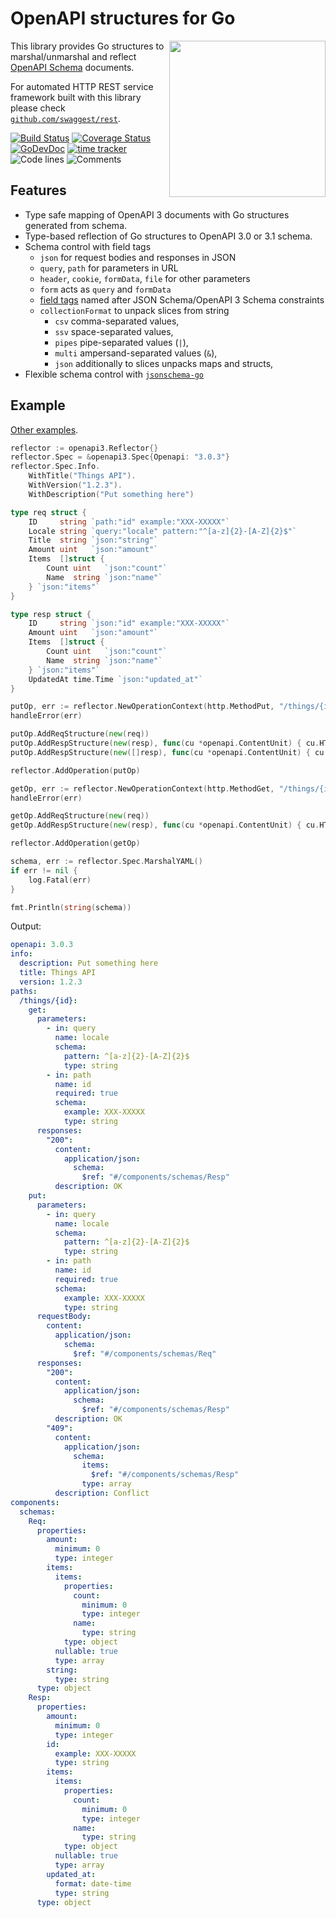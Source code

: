 # OpenAPI structures for Go

<img align="right" width="250px" src="/resources/logo.png">

This library provides Go structures to marshal/unmarshal and reflect [OpenAPI Schema](https://swagger.io/resources/open-api/) documents.

For automated HTTP REST service framework built with this library please check [`github.com/swaggest/rest`](https://github.com/swaggest/rest).

[![Build Status](https://github.com/rampnow-io/openapi-go/workflows/test/badge.svg)](https://github.com/rampnow-io/openapi-go/actions?query=branch%3Amaster+workflow%3Atest)
[![Coverage Status](https://codecov.io/gh/swaggest/openapi-go/branch/master/graph/badge.svg)](https://codecov.io/gh/swaggest/openapi-go)
[![GoDevDoc](https://img.shields.io/badge/dev-doc-00ADD8?logo=go)](https://pkg.go.dev/github.com/rampnow-io/openapi-go)
[![time tracker](https://wakatime.com/badge/github/swaggest/openapi-go.svg)](https://wakatime.com/badge/github/swaggest/openapi-go)
![Code lines](https://sloc.xyz/github/swaggest/openapi-go/?category=code)
![Comments](https://sloc.xyz/github/swaggest/openapi-go/?category=comments)

## Features

- Type safe mapping of OpenAPI 3 documents with Go structures generated from schema.
- Type-based reflection of Go structures to OpenAPI 3.0 or 3.1 schema.
- Schema control with field tags
  - `json` for request bodies and responses in JSON
  - `query`, `path` for parameters in URL
  - `header`, `cookie`, `formData`, `file` for other parameters
  - `form` acts as `query` and `formData`
  - [field tags](https://github.com/swaggest/jsonschema-go#field-tags) named after JSON Schema/OpenAPI 3 Schema constraints
  - `collectionFormat` to unpack slices from string
    - `csv` comma-separated values,
    - `ssv` space-separated values,
    - `pipes` pipe-separated values (`|`),
    - `multi` ampersand-separated values (`&`),
    - `json` additionally to slices unpacks maps and structs,
- Flexible schema control with [`jsonschema-go`](https://github.com/swaggest/jsonschema-go#implementing-interfaces-on-a-type)

## Example

[Other examples](https://pkg.go.dev/github.com/rampnow-io/openapi-go/openapi3#pkg-examples).

```go
reflector := openapi3.Reflector{}
reflector.Spec = &openapi3.Spec{Openapi: "3.0.3"}
reflector.Spec.Info.
    WithTitle("Things API").
    WithVersion("1.2.3").
    WithDescription("Put something here")

type req struct {
    ID     string `path:"id" example:"XXX-XXXXX"`
    Locale string `query:"locale" pattern:"^[a-z]{2}-[A-Z]{2}$"`
    Title  string `json:"string"`
    Amount uint   `json:"amount"`
    Items  []struct {
        Count uint   `json:"count"`
        Name  string `json:"name"`
    } `json:"items"`
}

type resp struct {
    ID     string `json:"id" example:"XXX-XXXXX"`
    Amount uint   `json:"amount"`
    Items  []struct {
        Count uint   `json:"count"`
        Name  string `json:"name"`
    } `json:"items"`
    UpdatedAt time.Time `json:"updated_at"`
}

putOp, err := reflector.NewOperationContext(http.MethodPut, "/things/{id}")
handleError(err)

putOp.AddReqStructure(new(req))
putOp.AddRespStructure(new(resp), func(cu *openapi.ContentUnit) { cu.HTTPStatus = http.StatusOK })
putOp.AddRespStructure(new([]resp), func(cu *openapi.ContentUnit) { cu.HTTPStatus = http.StatusConflict })

reflector.AddOperation(putOp)

getOp, err := reflector.NewOperationContext(http.MethodGet, "/things/{id}")
handleError(err)

getOp.AddReqStructure(new(req))
getOp.AddRespStructure(new(resp), func(cu *openapi.ContentUnit) { cu.HTTPStatus = http.StatusOK })

reflector.AddOperation(getOp)

schema, err := reflector.Spec.MarshalYAML()
if err != nil {
    log.Fatal(err)
}

fmt.Println(string(schema))
```

Output:

```yaml
openapi: 3.0.3
info:
  description: Put something here
  title: Things API
  version: 1.2.3
paths:
  /things/{id}:
    get:
      parameters:
        - in: query
          name: locale
          schema:
            pattern: ^[a-z]{2}-[A-Z]{2}$
            type: string
        - in: path
          name: id
          required: true
          schema:
            example: XXX-XXXXX
            type: string
      responses:
        "200":
          content:
            application/json:
              schema:
                $ref: "#/components/schemas/Resp"
          description: OK
    put:
      parameters:
        - in: query
          name: locale
          schema:
            pattern: ^[a-z]{2}-[A-Z]{2}$
            type: string
        - in: path
          name: id
          required: true
          schema:
            example: XXX-XXXXX
            type: string
      requestBody:
        content:
          application/json:
            schema:
              $ref: "#/components/schemas/Req"
      responses:
        "200":
          content:
            application/json:
              schema:
                $ref: "#/components/schemas/Resp"
          description: OK
        "409":
          content:
            application/json:
              schema:
                items:
                  $ref: "#/components/schemas/Resp"
                type: array
          description: Conflict
components:
  schemas:
    Req:
      properties:
        amount:
          minimum: 0
          type: integer
        items:
          items:
            properties:
              count:
                minimum: 0
                type: integer
              name:
                type: string
            type: object
          nullable: true
          type: array
        string:
          type: string
      type: object
    Resp:
      properties:
        amount:
          minimum: 0
          type: integer
        id:
          example: XXX-XXXXX
          type: string
        items:
          items:
            properties:
              count:
                minimum: 0
                type: integer
              name:
                type: string
            type: object
          nullable: true
          type: array
        updated_at:
          format: date-time
          type: string
      type: object
```
